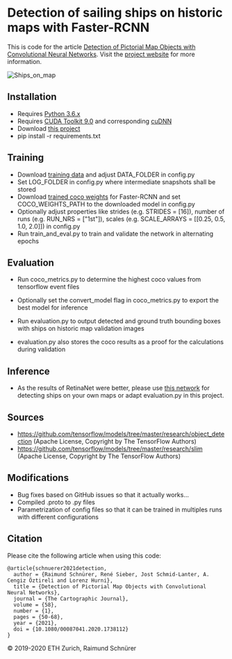 # Detection of sailing ships on historic maps with Faster-RCNN

This is code for the article [Detection of Pictorial Map Objects with Convolutional Neural Networks](https://doi.org/10.1080/00087041.2020.1738112). Visit the [project website](http://narrat3d.ethz.ch/detection-of-pictorial-map-objects-with-cnns/) for more information.

![Ships_on_map](https://github.com/narrat3d/pictorial-maps-faster-rcnn/assets/9949879/11431df2-a17b-49e3-ba45-be3f14263690)


## Installation

* Requires [Python 3.6.x](https://www.python.org/downloads/)
* Requires [CUDA Toolkit 9.0](https://developer.nvidia.com/cuda-downloads) and corresponding [cuDNN](https://developer.nvidia.com/rdp/cudnn-download)
* Download [this project](https://gitlab.ethz.ch/sraimund/pictorial-maps-faster-rcnn/-/archive/master/pictorial-maps-faster-rcnn-master.zip)
* pip install -r requirements.txt


## Training

* Download [training data](https://ikgftp.ethz.ch/?u=hpMc&p=uLZy&path=/pictorial_maps_faster_rcnn_data.zip) and adjust DATA_FOLDER in config.py 
* Set LOG_FOLDER in config.py where intermediate snapshots shall be stored
* Download [trained coco weights](http://download.tensorflow.org/models/object_detection/faster_rcnn_resnet50_coco_2018_01_28.tar.gz) for Faster-RCNN and set COCO_WEIGHTS_PATH to the downloaded model in config.py
* Optionally adjust properties like strides (e.g. STRIDES = [16]), number of runs (e.g. RUN_NRS = ["1st"]), scales (e.g. SCALE_ARRAYS = [[0.25, 0.5, 1.0, 2.0]]) in config.py
* Run train_and_eval.py to train and validate the network in alternating epochs


## Evaluation

* Run coco_metrics.py to determine the highest coco values from tensorflow event files 
* Optionally set the convert_model flag in coco_metrics.py to export the best model for inference

* Run evaluation.py to output detected and ground truth bounding boxes with ships on historic map validation images
* evaluation.py also stores the coco results as a proof for the calculations during validation


## Inference

* As the results of RetinaNet were better, please use [this network](https://gitlab.ethz.ch/sraimund/pictorial-maps-retinanet) for detecting ships on your own maps or adapt evaluation.py in this project.


## Sources
* https://github.com/tensorflow/models/tree/master/research/object_detection (Apache License, Copyright by The TensorFlow Authors)
* https://github.com/tensorflow/models/tree/master/research/slim (Apache License, Copyright by The TensorFlow Authors)


## Modifications
* Bug fixes based on GitHub issues so that it actually works...
* Compiled .proto to .py files
* Parametrization of config files so that it can be trained in multiples runs with different configurations

## Citation

Please cite the following article when using this code:
```
@article{schnuerer2021detection,
  author = {Raimund Schnürer, René Sieber, Jost Schmid-Lanter, A. Cengiz Öztireli and Lorenz Hurni},
  title = {Detection of Pictorial Map Objects with Convolutional Neural Networks},
  journal = {The Cartographic Journal},
  volume = {58},
  number = {1},
  pages = {50-68},
  year = {2021},
  doi = {10.1080/00087041.2020.1738112}
}
```

© 2019-2020 ETH Zurich, Raimund Schnürer
